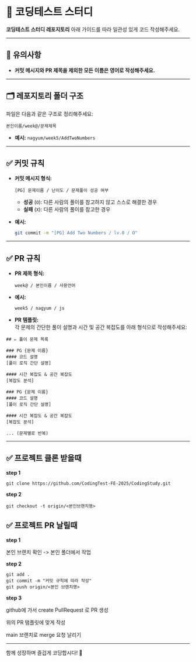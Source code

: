 # 📘 코딩테스트 스터디  

**코딩테스트 스터디 레포지토리** 아래 가이드를 따라 일관성 있게 코드 작성해주세요.

---

## 📍 유의사항  

- **커밋 메시지와 PR 제목을 제외한 모든 이름은 영어로 작성해주세요.**  

---

## 🗂️ 레포지토리 폴더 구조  

파일은 다음과 같은 구조로 정리해주세요:  
```plaintext
본인이름/week@/문제제목
```  
- **예시:** `nagyum/week5/AddTwoNumbers`  

---

## ✅ 커밋 규칙  

- **커밋 메시지 형식:**  
  ```plaintext
  [PG] 문제이름 / 난이도 / 문제풀이 성공 여부
  ```  
  - **성공** (`O`): 다른 사람의 풀이를 참고하지 않고 스스로 해결한 경우  
  - **실패** (`X`): 다른 사람의 풀이를 참고한 경우  

- **예시:**  
  ```bash
  git commit -m "[PG] Add Two Numbers / lv.0 / O"
  ```  

---

## ✅ PR 규칙  

- **PR 제목 형식:**  
  ```plaintext
  week@ / 본인이름 / 사용언어
  ```  
- **예시:**  
  ```plaintext
  week5 / nagyum / js
  ```  

- **PR 템플릿:**  
  각 문제의 간단한 풀이 설명과 시간 및 공간 복잡도를 아래 형식으로 작성해주세요:  

```plaintext
## ✏️ 풀이 문제 목록  

### PG {문제 이름}  
#### 코드 설명  
[풀이 로직 간단 설명]  

#### 시간 복잡도 & 공간 복잡도  
[복잡도 분석]  

### PG {문제 이름}  
#### 코드 설명  
[풀이 로직 간단 설명]  

#### 시간 복잡도 & 공간 복잡도  
[복잡도 분석]  

... (문제별로 반복)
```  

---

## ✅ 프로젝트 클론 받을때

__step 1__ 
```
git clone https://github.com/CodingTest-FE-2025/CodingStudy.git
```
__step 2__ 
```
git checkout -t origin/<본인브랜치명>
```

## ✅ 프로젝트 PR 날릴때

__step 1__ 

본인 브랜치 확인 -> 본인 폴더에서 작업

__step 2__ 
```
git add .
git commit -m "커밋 규칙에 따라 작성"
git push origin/<본인 브랜치명>
```
__step 3__ 

github에 가서 create PullRequest 로 PR 생성

위의 PR 탬플릿에 맞게 작성

main 브랜치로 merge 요청 날리기

---

함께 성장하며 즐겁게 코딩합시다! 🚀  
